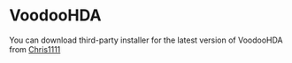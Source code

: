 VoodooHDA
========

You can download third-party installer for the latest version of VoodooHDA from
[Chris1111](https://github.com/chris1111/VoodooHDA-2.9.0-Clover-V11)
